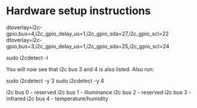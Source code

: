 ﻿# Hardware setup instructions

dtoverlay=i2c-gpio,bus=4,i2c_gpio_delay_us=1,i2c_gpio_sda=27,i2c_gpio_scl=22
dtoverlay=i2c-gpio,bus=3,i2c_gpio_delay_us=1,i2c_gpio_sda=25,i2c_gpio_scl=24

sudo i2cdetect -l

You will now see that i2c bus 3 and 4 is also listed. Also run:

sudo i2cdetect -y 3
sudo i2cdetect -y 4

i2c bus 0 - reserved
i2c bus 1 - illuminance
i2c bus 2 - reserved
i2c bus 3 - infrared
i2c bus 4 - temperature/humidity

